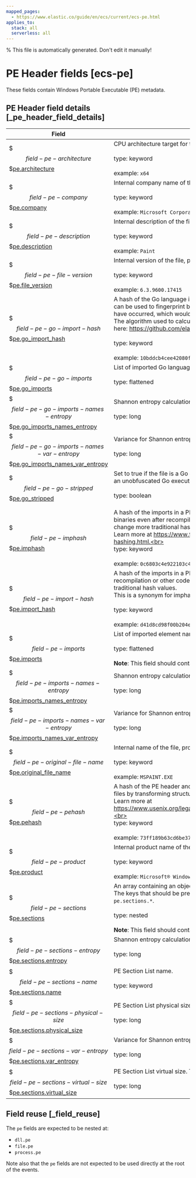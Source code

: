 ```yaml
---
mapped_pages:
  - https://www.elastic.co/guide/en/ecs/current/ecs-pe.html
applies_to:
  stack: all
  serverless: all
---
```

% This file is automatically generated. Don't edit it manually!

# PE Header fields [ecs-pe]

These fields contain Windows Portable Executable (PE) metadata.

## PE Header field details [_pe_header_field_details]

| Field | Description | Level |
| --- | --- | --- |
| $$$field-pe-architecture$$$[pe.architecture](#field-pe-architecture) | CPU architecture target for the file.<br><br>type: keyword<br><br>example: `x64`<br> | extended |
| $$$field-pe-company$$$[pe.company](#field-pe-company) | Internal company name of the file, provided at compile-time.<br><br>type: keyword<br><br>example: `Microsoft Corporation`<br> | extended |
| $$$field-pe-description$$$[pe.description](#field-pe-description) | Internal description of the file, provided at compile-time.<br><br>type: keyword<br><br>example: `Paint`<br> | extended |
| $$$field-pe-file-version$$$[pe.file_version](#field-pe-file-version) | Internal version of the file, provided at compile-time.<br><br>type: keyword<br><br>example: `6.3.9600.17415`<br> | extended |
| $$$field-pe-go-import-hash$$$[pe.go_import_hash](#field-pe-go-import-hash) | A hash of the Go language imports in a PE file excluding standard library imports. An import hash can be used to fingerprint binaries even after recompilation or other code-level transformations have occurred, which would change more traditional hash values.<br>The algorithm used to calculate the Go symbol hash and a reference implementation are available here: https://github.com/elastic/toutoumomoma<br><br>type: keyword<br><br>example: `10bddcb4cee42080f76c88d9ff964491`<br> | extended |
| $$$field-pe-go-imports$$$[pe.go_imports](#field-pe-go-imports) | List of imported Go language element names and types.<br><br>type: flattened<br><br> | extended |
| $$$field-pe-go-imports-names-entropy$$$[pe.go_imports_names_entropy](#field-pe-go-imports-names-entropy) | Shannon entropy calculation from the list of Go imports.<br><br>type: long<br><br> | extended |
| $$$field-pe-go-imports-names-var-entropy$$$[pe.go_imports_names_var_entropy](#field-pe-go-imports-names-var-entropy) | Variance for Shannon entropy calculation from the list of Go imports.<br><br>type: long<br><br> | extended |
| $$$field-pe-go-stripped$$$[pe.go_stripped](#field-pe-go-stripped) | Set to true if the file is a Go executable that has had its symbols stripped or obfuscated and false if an unobfuscated Go executable.<br><br>type: boolean<br><br> | extended |
| $$$field-pe-imphash$$$[pe.imphash](#field-pe-imphash) | A hash of the imports in a PE file. An imphash -- or import hash -- can be used to fingerprint binaries even after recompilation or other code-level transformations have occurred, which would change more traditional hash values.<br>Learn more at https://www.fireeye.com/blog/threat-research/2014/01/tracking-malware-import-hashing.html.<br><br>type: keyword<br><br>example: `0c6803c4e922103c4dca5963aad36ddf`<br> | extended |
| $$$field-pe-import-hash$$$[pe.import_hash](#field-pe-import-hash) | A hash of the imports in a PE file. An import hash can be used to fingerprint binaries even after recompilation or other code-level transformations have occurred, which would change more traditional hash values.<br>This is a synonym for imphash.<br><br>type: keyword<br><br>example: `d41d8cd98f00b204e9800998ecf8427e`<br> | extended |
| $$$field-pe-imports$$$[pe.imports](#field-pe-imports) | List of imported element names and types.<br><br>type: flattened<br><br>**Note**: This field should contain an array of values.<br> | extended |
| $$$field-pe-imports-names-entropy$$$[pe.imports_names_entropy](#field-pe-imports-names-entropy) | Shannon entropy calculation from the list of imported element names and types.<br><br>type: long<br><br> | extended |
| $$$field-pe-imports-names-var-entropy$$$[pe.imports_names_var_entropy](#field-pe-imports-names-var-entropy) | Variance for Shannon entropy calculation from the list of imported element names and types.<br><br>type: long<br><br> | extended |
| $$$field-pe-original-file-name$$$[pe.original_file_name](#field-pe-original-file-name) | Internal name of the file, provided at compile-time.<br><br>type: keyword<br><br>example: `MSPAINT.EXE`<br> | extended |
| $$$field-pe-pehash$$$[pe.pehash](#field-pe-pehash) | A hash of the PE header and data from one or more PE sections. An pehash can be used to cluster files by transforming structural information about a file into a hash value.<br>Learn more at https://www.usenix.org/legacy/events/leet09/tech/full_papers/wicherski/wicherski_html/index.html.<br><br>type: keyword<br><br>example: `73ff189b63cd6be375a7ff25179a38d347651975`<br> | extended |
| $$$field-pe-product$$$[pe.product](#field-pe-product) | Internal product name of the file, provided at compile-time.<br><br>type: keyword<br><br>example: `Microsoft® Windows® Operating System`<br> | extended |
| $$$field-pe-sections$$$[pe.sections](#field-pe-sections) | An array containing an object for each section of the PE file.<br>The keys that should be present in these objects are defined by sub-fields underneath `pe.sections.*`.<br><br>type: nested<br><br>**Note**: This field should contain an array of values.<br> | extended |
| $$$field-pe-sections-entropy$$$[pe.sections.entropy](#field-pe-sections-entropy) | Shannon entropy calculation from the section.<br><br>type: long<br><br> | extended |
| $$$field-pe-sections-name$$$[pe.sections.name](#field-pe-sections-name) | PE Section List name.<br><br>type: keyword<br><br> | extended |
| $$$field-pe-sections-physical-size$$$[pe.sections.physical_size](#field-pe-sections-physical-size) | PE Section List physical size.<br><br>type: long<br><br> | extended |
| $$$field-pe-sections-var-entropy$$$[pe.sections.var_entropy](#field-pe-sections-var-entropy) | Variance for Shannon entropy calculation from the section.<br><br>type: long<br><br> | extended |
| $$$field-pe-sections-virtual-size$$$[pe.sections.virtual_size](#field-pe-sections-virtual-size) | PE Section List virtual size. This is always the same as `physical_size`.<br><br>type: long<br><br> | extended |

## Field reuse [_field_reuse]

The `pe` fields are expected to be nested at:

* `dll.pe`
* `file.pe`
* `process.pe`

Note also that the `pe` fields are not expected to be used directly at the root of the events.
